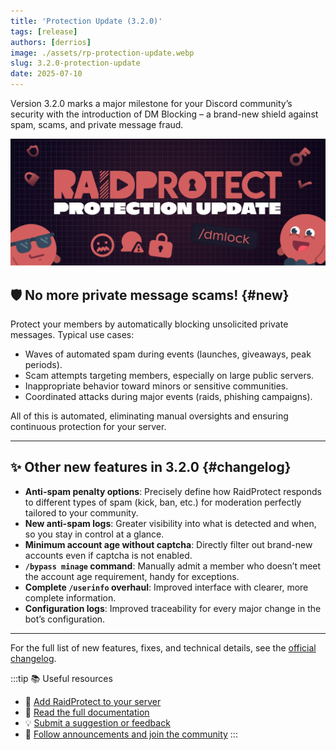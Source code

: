 ```yaml
---
title: 'Protection Update (3.2.0)'
tags: [release]
authors: [derrios]
image: ./assets/rp-protection-update.webp
slug: 3.2.0-protection-update
date: 2025-07-10
---
```


Version 3.2.0 marks a major milestone for your Discord community’s security with the introduction of DM Blocking – a brand-new shield against spam, scams, and private message fraud.

![RaidProtect Protection Update blog post social card](./assets/rp-protection-update.webp)

<!--truncate-->

## 🛡️ No more private message scams! {#new}

Protect your members by automatically blocking unsolicited private messages. Typical use cases:

- Waves of automated spam during events (launches, giveaways, peak periods).
- Scam attempts targeting members, especially on large public servers.
- Inappropriate behavior toward minors or sensitive communities.
- Coordinated attacks during major events (raids, phishing campaigns).

All of this is automated, eliminating manual oversights and ensuring continuous protection for your server.

---

## ✨ Other new features in 3.2.0 {#changelog}

- **Anti-spam penalty options**: Precisely define how RaidProtect responds to different types of spam (kick, ban, etc.) for moderation perfectly tailored to your community.
- **New anti-spam logs**: Greater visibility into what is detected and when, so you stay in control at a glance.
- **Minimum account age without captcha**: Directly filter out brand-new accounts even if captcha is not enabled.
- **`/bypass minage` command**: Manually admit a member who doesn’t meet the account age requirement, handy for exceptions.
- **Complete `/userinfo` overhaul**: Improved interface with clearer, more complete information.
- **Configuration logs**: Improved traceability for every major change in the bot’s configuration.

---

For the full list of new features, fixes, and technical details, see the [official changelog](/changelog#3-2-0).

:::tip 📚 Useful resources
- 🔗 [Add RaidProtect to your server](https://raidprotect.bot/invite)
- 📘 [Read the full documentation](https://docs.raidprotect.bot/)
- 💡 [Submit a suggestion or feedback](https://suggestions.raidprotect.bot/)
- 📣 [Follow announcements and join the community](https://raidprotect.bot/discord)
:::